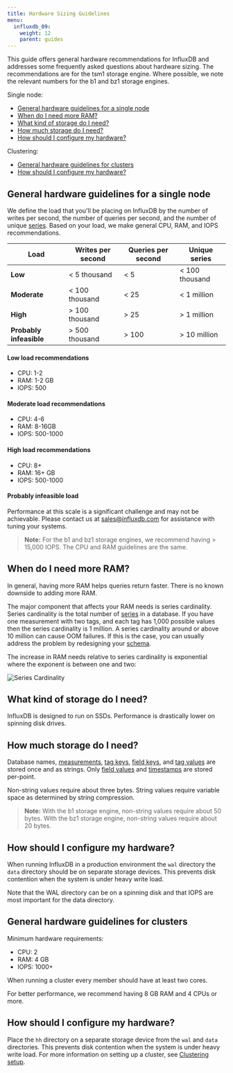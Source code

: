 ```yaml
---
title: Hardware Sizing Guidelines
menu:
  influxdb_09:
    weight: 12
    parent: guides
---
```


This guide offers general hardware recommendations for InfluxDB and addresses some frequently asked questions about hardware sizing. The recommendations are for the tsm1 storage engine. Where possible, we note the relevant numbers for the b1 and bz1 storage engines.

Single node:

* [General hardware guidelines for a single node](/influxdb/v0.9/guides/hardware_sizing/#general-hardware-guidelines-for-a-single-node)
* [When do I need more RAM?](/influxdb/v0.9/guides/hardware_sizing/#when-do-i-need-more-ram)
* [What kind of storage do I need?](/influxdb/v0.9/guides/hardware_sizing/#what-kind-of-storage-do-i-need)
* [How much storage do I need?](/influxdb/v0.9/guides/hardware_sizing/#how-much-storage-do-i-need)
* [How should I configure my hardware?](/influxdb/v0.9/guides/hardware_sizing/#how-should-i-configure-my-hardware)

Clustering:

* [General hardware guidelines for clusters](/influxdb/v0.9/guides/hardware_sizing/#general-hardware-guidelines-for-clusters)
* [How should I configure my hardware?](/influxdb/v0.9/guides/hardware_sizing/#how-should-i-configure-my-hardware-1)

## General hardware guidelines for a single node

We define the load that you'll be placing on InfluxDB by the number of writes per second, the number of queries per second, and the number of unique [series](/influxdb/v0.9/concepts/glossary/#series). Based on your load, we make general CPU, RAM, and IOPS recommendations.

| Load         | Writes per second  | Queries per second | Unique series |
|--------------|----------------|----------------|---------------|
|  **Low**         |  < 5 thousand         |  < 5           |  < 100 thousand         |
|  **Moderate**    |  < 100 thousand        |  < 25          |  < 1 million        |
|  **High**        |  > 100 thousand        |  > 25          |  > 1 million        |
| **Probably infeasible**  |  > 500 thousand        |  > 100         |  > 10 million       |


#### Low load recommendations
* CPU: 1-2   
* RAM: 1-2 GB   
* IOPS: 500   

#### Moderate load recommendations
* CPU: 4-6  
* RAM: 8-16GB  
* IOPS: 500-1000  

#### High load recommendations
* CPU: 8+  
* RAM: 16+ GB  
* IOPS: 500-1000  

#### Probably infeasible load
Performance at this scale is a significant challenge and may not be achievable. Please contact us at <sales@influxdb.com> for assistance with tuning your systems.

> **Note:** For the b1 and bz1 storage engines, we recommend having > 15,000 IOPS. The CPU and RAM guidelines are the same.

## When do I need more RAM?
In general, having more RAM helps queries return faster. There is no known downside to adding more RAM.

The major component that affects your RAM needs is series cardinality. Series cardinality is the total number of [series](/influxdb/v0.9/concepts/glossary/#series) in a database. If you have one measurement with two tags, and each tag has 1,000 possible values then the series cardinality is 1 million. A series cardinality around or above 10 million can cause OOM failures. If this is the case, you can usually address the problem by redesigning your [schema](/influxdb/v0.9/concepts/glossary/#schema).

The increase in RAM needs relative to series cardinality is exponential where the exponent is between one and two:

![Series Cardinality](/img/influxdb/series-cardinality.png)

## What kind of storage do I need?
InfluxDB is designed to run on SSDs.  Performance is drastically lower on spinning disk drives.

## How much storage do I need?
Database names, [measurements](/influxdb/v0.9/concepts/glossary/#measurement), [tag keys](/influxdb/v0.9/concepts/glossary/#tag-key), [field keys](/influxdb/v0.9/concepts/glossary/#field-key), and [tag values](/influxdb/v0.9/concepts/glossary/#tag-value) are stored once and as strings. Only [field values](/influxdb/v0.9/concepts/glossary/#field-value) and [timestamps](/influxdb/v0.9/concepts/glossary/#timestamp) are stored per-point.

Non-string values require about three bytes. String values require variable space as determined by string compression.

> **Note:** With the b1 storage engine, non-string values require about 50 bytes. With the bz1 storage engine, non-string values require about 20 bytes.

## How should I configure my hardware?
When running InfluxDB in a production environment the `wal` directory the `data` directory should be on separate storage devices. This prevents disk contention when the system is under heavy write load.

Note that the WAL directory can be on a spinning disk and that IOPS are most important for the data directory.

## General hardware guidelines for clusters

Minimum hardware requirements:

* CPU: 2
* RAM: 4 GB
* IOPS: 1000+

When running a cluster every member should have at least two cores.

For better performance, we recommend having 8 GB RAM and 4 CPUs or more.

## How should I configure my hardware?
Place the `hh` directory on a separate storage device from the `wal` and `data` directories. This prevents disk contention when the system is under heavy write load. For more information on setting up a cluster, see [Clustering setup](/influxdb/v0.9/guides/clustering/).

